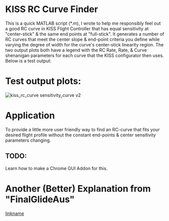 # KISS RC Curve Finder

This is a quick MATLAB script (*.m), I wrote to help me responsibly feel out a good RC curve in KISS Flight Controller that has equal sensitivity at "center-stick" & the same end points at "full-stick". It generates a number of RC curves that meet the center slope & end-point criteria you define while varying the degree of width for the curve's center-stick linearity region. The two output plots both have a legend with the RC Rate, Rate, & Curve shenanigan parameters for each curve that the KISS configurator then uses. Below is a test output:

# Test output plots:
![kiss_rc_curve sensitivity_curve v2](https://cloud.githubusercontent.com/assets/3208983/21647160/beda1da8-d25e-11e6-856f-9a59be0ba0aa.png)

# Application
To provide a little more user friendly way to find an RC-curve that fits your desired flight profile without the constant end-points & center sensitivity parameters changing. 

## TODO:
Learn how to make a Chrome GUI Addon for this.

# Another (Better) Explanation from "FinalGlideAus"
[linkname](https://youtu.be/mqRzJKC-FHo?t=432)
